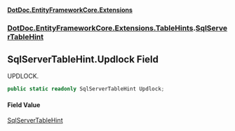 #### [DotDoc\.EntityFrameworkCore\.Extensions](index.md 'index')
### [DotDoc\.EntityFrameworkCore\.Extensions\.TableHints](DotDoc.EntityFrameworkCore.Extensions.TableHints.md 'DotDoc\.EntityFrameworkCore\.Extensions\.TableHints').[SqlServerTableHint](SqlServerTableHint.md 'DotDoc\.EntityFrameworkCore\.Extensions\.TableHints\.SqlServerTableHint')

## SqlServerTableHint\.Updlock Field

UPDLOCK\.

```csharp
public static readonly SqlServerTableHint Updlock;
```

#### Field Value
[SqlServerTableHint](SqlServerTableHint.md 'DotDoc\.EntityFrameworkCore\.Extensions\.TableHints\.SqlServerTableHint')